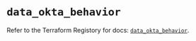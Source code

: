 # `data_okta_behavior`

Refer to the Terraform Registory for docs: [`data_okta_behavior`](https://registry.terraform.io/providers/okta/okta/4.6.3/docs/data-sources/behavior).
